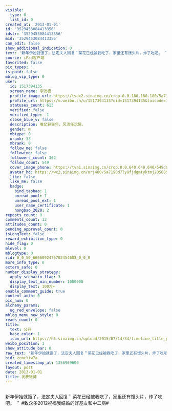 ```yaml
---
visible:
  type: 0
  list_id: 0
created_at: '2013-01-01'
id: '3529453084413356'
idstr: '3529453084413356'
mid: '3529453084413356'
can_edit: false
show_additional_indication: 0
text: '新年伊始就饿了，法定夫人回复＂菜花已经被我吃了，家里还有馒头片，炸了吃吧。 ＂ #致众多2012祝福我结婚的好基友和中二病# '
source: iPad客户端
favorited: false
pic_types: ''
is_paid: false
mblog_vip_type: 0
user:
  id: 1517394135
  screen_name: 李消极
  profile_image_url: https://tvax2.sinaimg.cn/crop.0.0.180.180.180/5a7198d7ly8fjdgmtyktmj20500500so.jpg?KID=imgbed,tva&Expires=1606399768&ssig=C9A643v00r
  profile_url: https://m.weibo.cn/u/1517394135?uid=1517394135&luicode=10000011&lfid=2304131517394135_-_WEIBO_SECOND_PROFILE_WEIBO
  statuses_count: 613
  verified: false
  verified_type: -1
  close_blue_v: false
  description: 唯忆轻狂年，风流任沉醉。
  gender: m
  mbtype: 0
  urank: 33
  mbrank: 0
  follow_me: false
  following: false
  followers_count: 362
  follow_count: 549
  cover_image_phone: https://tva1.sinaimg.cn/crop.0.0.640.640.640/549d0121tw1egm1kjly3jj20hs0hsq4f.jpg
  avatar_hd: https://wx2.sinaimg.cn/orj480/5a7198d7ly8fjdgmtyktmj20500500so.jpg
  like: false
  like_me: false
  badge:
    bind_taobao: 1
    unread_pool: 1
    unread_pool_ext: 1
    user_name_certificate: 1
    hongbao_2020: 2
reposts_count: 0
comments_count: 13
attitudes_count: 0
pending_approval_count: 0
isLongText: false
reward_exhibition_type: 0
hide_flag: 0
mlevel: 0
mblogtype: 0
rid: 0_0_50_6666092476702454088_0_0_0
more_info_type: 0
extern_safe: 0
number_display_strategy:
  apply_scenario_flag: 3
  display_text_min_number: 1000000
  display_text: 100万+
enable_comment_guide: true
content_auth: 0
pic_num: 0
alchemy_params:
  ug_red_envelope: false
mblog_menu_new_style: 0
reads_count: 0
title:
  text: 公开
  base_color: 1
  icon_url: https://h5.sinaimg.cn/upload/2015/07/14/34/timeline_title_public_default.png
weibo_position: 1
show_attitude_bar: 0
raw_text: '新年伊始就饿了，法定夫人回复＂菜花已经被我吃了，家里还有馒头片，炸了吃吧。 ＂ #致众多2012祝福我结婚的好基友和中二病# ​​​'
bid: zcmcYiw7a
created_timestamp_at: 1356969600
layout: post
date: 2013-01-01
title: 发表微博
---
```


![]()

新年伊始就饿了，法定夫人回复＂菜花已经被我吃了，家里还有馒头片，炸了吃吧。 ＂ #致众多2012祝福我结婚的好基友和中二病# 

